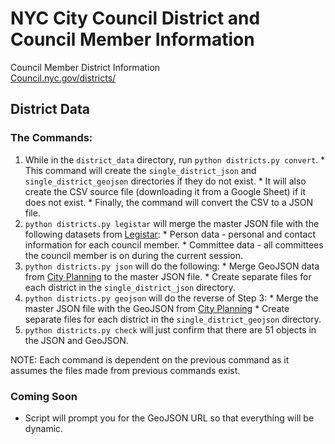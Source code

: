 # NYC City Council District and Council Member Information
Council Member District Information
<br>
[Council.nyc.gov/districts/](https://council.nyc.gov/districts)

## District Data
  ### The Commands:
  1. While in the `district_data` directory, run `python districts.py convert`.
    * This command will create the `single_district_json` and `single_district_geojson` directories if they do not exist.
    * It will also create the CSV source file (downloading it from a Google Sheet) if it does not exist.
    * Finally, the command will convert the CSV to a JSON file.
  2. `python districts.py legistar` will merge the master JSON file with the following datasets from [Legistar](http://webapi.legistar.com/Home/Examples):
    * Person data - personal and contact information for each council member.
    * Committee data - all committees the council member is on during the current session.
  3. `python districts.py json` will do the following:
    * Merge GeoJSON data from [City Planning](https://www1.nyc.gov/site/planning/data-maps/open-data/districts-download-metadata.page) to the master JSON file.
    * Create separate files for each district in the `single_district_json` directory.
  4. `python districts.py geojson` will do the reverse of Step 3:
    * Merge the master JSON file with the GeoJSON from [City Planning](https://www1.nyc.gov/site/planning/data-maps/open-data/districts-download-metadata.page)
    * Create separate files for each district in the `single_district_geojson` directory.
  4. `python districts.py check` will just confirm that there are 51 objects in the JSON and GeoJSON.

  NOTE: Each command is dependent on the previous command as it assumes the files made from previous commands exist.

  ### Coming Soon
  * Script will prompt you for the GeoJSON URL so that everything will be dynamic.

<!-- ## Constituent Data
  ### The Commands:
  1. Run `python constituents.py` to retrieve and download the latest CSV of constituent service data from the [OpenData Portal](#)
    * This command will organize and next all constituent service request by the district number.
    * This command will also break out all constituent service requests into individual files by district. -->